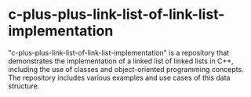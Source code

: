 # c-plus-plus-link-list-of-link-list-implementation
"c-plus-plus-link-list-of-link-list-implementation" is a repository that demonstrates the implementation of a linked list of linked lists in C++, including the use of classes and object-oriented programming concepts. The repository includes various examples and use cases of this data structure.
